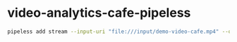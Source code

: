 # video-analytics-cafe-pipeless

```bash
pipeless add stream --input-uri "file:///input/demo-video-cafe.mp4" --output-uri "file:///output/demo-video-cafe-output.mp4" --frame-path "onnx-yolo"
```